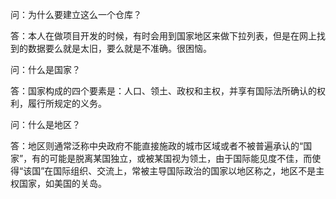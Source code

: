 问：为什么要建立这么一个仓库？

答：本人在做项目开发的时候，有时会用到国家地区来做下拉列表，但是在网上找到的数据要么就是太旧，要么就是不准确。很困恼。

问：什么是国家？

答：国家构成的四个要素是：人口、领土、政权和主权，并享有国际法所确认的权利，履行所规定的义务。

问：什么是地区？

答：地区则通常泛称中央政府不能直接施政的城市区域或者不被普遍承认的“国家”，有的可能是脱离某国独立，或被某国视为领土，由于国际能见度不佳，而使得“该国”在国际组织、交流上，常被主导国际政治的国家以地区称之，地区不是主权国家，如美国的关岛。

